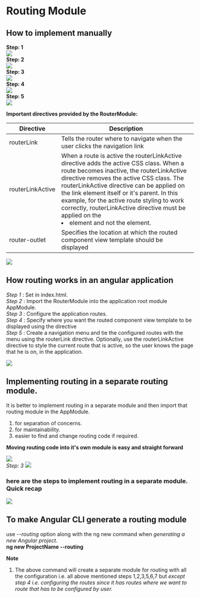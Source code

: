 # Routing Module  
## How to implement manually   
**Step: 1**   
![](https://github.com/deepakkum21/Angular/blob/master/AngularModule/image/setting%20routing%20manually-Step1.PNG)    
**Step: 2**   
![](https://github.com/deepakkum21/Angular/blob/master/AngularModule/image/setting%20routing%20manually-Step2.PNG)    
**Step: 3**   
![](https://github.com/deepakkum21/Angular/blob/master/AngularModule/image/setting%20routing%20manually-Step3.PNG)    
**Step: 4**   
![](https://github.com/deepakkum21/Angular/blob/master/AngularModule/image/setting%20routing%20manually-Step4.PNG)    
**Step: 5**   
![](https://github.com/deepakkum21/Angular/blob/master/AngularModule/image/setting%20routing%20manually-Step5.PNG) 

**Important directives provided by the RouterModule:**   

| **Directive** | **Description** |
| ------------- | --------------- |
| routerLink | Tells the router where to navigate when the user clicks the navigation link   
| routerLinkActive |  When a route is active the routerLinkActive directive adds the active CSS class. When a route becomes inactive, the routerLinkActive directive removes the active CSS class. The routerLinkActive directive can be applied on the link element itself or it's parent. In this example, for the active route styling to work correctly, routerLinkActive directive must be applied on the <li> element and not the <a> element. |
| router-outlet | Specifies the location at which the routed component view template should be displayed  |    

![](https://github.com/deepakkum21/Angular/blob/master/AngularModule/image/routing%20imp%20directive.PNG)


## How routing works in an angular application  
*Step 1* : Set <base href> in index.html.    
*Step 2* : Import the RouterModule into the application root module AppModule.   
*Step 3* : Configure the application routes.    
*Step 4* : Specify where you want the routed component view template to be displayed using the <router-outlet> directive  
*Step 5* : Create a navigation menu and tie the configured routes with the menu using the routerLink directive. Optionally, use the routerLinkActive directive to style the current route that is active, so the user knows the page that he is on, in the application.   

![](https://github.com/deepakkum21/Angular/blob/master/AngularModule/image/how%20routing%20works.PNG)      

## Implementing routing in a separate routing module.   
It is better to implement routing in a separate module and then import that routing module in the AppModule.  
1. for separation of concerns.
2. for maintainability.
3. easier to find and change routing code if required.

**Moving routing code into it's own module is easy and straight forward** 
 
![](https://github.com/deepakkum21/Angular/blob/master/AngularModule/image/moving%20routing%20to%20dep%20module%20-step1%2C2.PNG)   
*Step: 3*
![](https://github.com/deepakkum21/Angular/blob/master/AngularModule/image/moving%20routing%20to%20dep%20module%20-step3.PNG)  


### here are the steps to implement routing in a separate module. Quick recap
![](https://github.com/deepakkum21/Angular/blob/master/AngularModule/image/quick%20recap%20for%20routing%20in%20separate%20module.PNG)


## To make Angular CLI generate a routing module  
use *--routing* option along with the ng new command when *generating a new Angular project*.   
**ng new ProjectName --routing**  

**Note** 
1. The above command will create a separate module for routing with all the configuration i.e. all above mentioned steps 1,2,3,5,6,7 but *except step 4 i.e. configuring the routes since it has routes where we want to route that has to be configured by user.*



